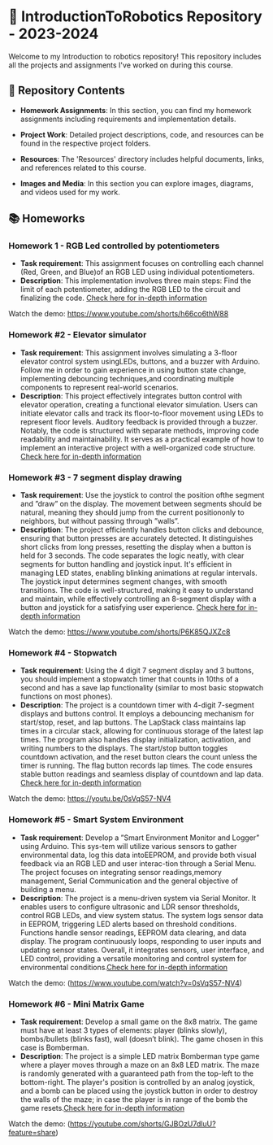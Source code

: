 # 🤖 IntroductionToRobotics Repository - 2023-2024

Welcome to my Introduction to robotics repository! This repository includes all the projects and assignments I've worked on during this course.

## 📁 Repository Contents

- **Homework Assignments**: In this section, you can find my homework assignments including requirements and implementation details.

- **Project Work**: Detailed project descriptions, code, and resources can be found in the respective project folders.

- **Resources**: The 'Resources' directory includes helpful documents, links, and references related to this course.

- **Images and Media**: In this section you can explore images, diagrams, and videos used for my work.

## 📚 Homeworks

### Homework 1 - RGB Led controlled by potentiometers

- **Task requirement**: This assignment focuses on controlling each channel (Red, Green, and Blue)of  an  RGB  LED  using  individual  potentiometers.
- **Description**: This implementation involves three main steps: Find the limit of each potentiometer, adding the RGB LED to the circuit and finalizing the code. [Check here for in-depth information](https://github.com/mihaitufescu/IntroductionToRobotics/blob/main/Homeworks/Homework%20%231%20-%20RGB%20led%20controlled%20by%20potentiometer/implementation.md)

Watch the demo:
https://www.youtube.com/shorts/h66co6thW88

### Homework #2 - Elevator simulator

- **Task requirement**: This  assignment  involves  simulating  a  3-floor  elevator  control  system  usingLEDs, buttons, and a buzzer with Arduino. Follow me in order to gain experience in using button state change, implementing debouncing techniques,and coordinating multiple components to represent real-world scenarios.
- **Description**: This project effectively integrates button control with elevator operation, creating a functional elevator simulation. Users can initiate elevator calls and track its floor-to-floor movement using LEDs to represent floor levels. Auditory feedback is provided through a buzzer. Notably, the code is structured with separate methods, improving code readability and maintainability. It serves as a practical example of how to implement an interactive project with a well-organized code structure. [Check here for in-depth information](https://github.com/mihaitufescu/IntroductionToRobotics/blob/main/Homeworks/Homework%20%232%20-%20Elevator%20simulator/implementation.md)
  
### Homework #3 - 7 segment display drawing

- **Task requirement**: Use the joystick to control the position ofthe segment and ”draw” on the display.  The movement between segments should be natural, meaning they should jump from the current positiononly to neighbors, but without passing through ”walls”.
- **Description**: The project efficiently handles button clicks and debounce, ensuring that button presses are accurately detected. It distinguishes short clicks from long presses, resetting the display when a button is held for 3 seconds. The code separates the logic neatly, with clear segments for button handling and joystick input. It's efficient in managing LED states, enabling blinking animations at regular intervals. The joystick input determines segment changes, with smooth transitions. The code is well-structured, making it easy to understand and maintain, while effectively controlling an 8-segment display with a button and joystick for a satisfying user experience. [Check here for in-depth information](https://github.com/mihaitufescu/IntroductionToRobotics/blob/main/Homeworks/Homework%20%233%20-%207%20segment%20display%20drawing/implementation.md)

Watch the demo:
https://www.youtube.com/shorts/P6K85QJXZc8

### Homework #4 - Stopwatch

- **Task requirement**: Using the 4 digit 7 segment display and 3 buttons, you should implement a stopwatch timer that counts in 10ths of a second and has a save lap functionality (similar to most basic stopwatch functions on most phones).
- **Description**: The project is a countdown timer with 4-digit 7-segment displays and buttons control. It employs a debouncing mechanism for start/stop, reset, and lap buttons. The LapStack class maintains lap times in a circular stack, allowing for continuous storage of the latest lap times. The program also handles display initialization, activation, and writing numbers to the displays. The start/stop button toggles countdown activation, and the reset button clears the count unless the timer is running. The flag button records lap times. The code ensures stable button readings and seamless display of countdown and lap data. [Check here for in-depth information](https://github.com/mihaitufescu/IntroductionToRobotics/blob/main/Homeworks/Homework%20%234%20-%20Stopwatch/implementation.md)

Watch the demo:
https://youtu.be/0sVqS57-NV4

### Homework #5 - Smart System Environment

- **Task requirement**: Develop a ”Smart Environment Monitor and Logger” using Arduino. This sys-tem will utilize various sensors to gather environmental data, log this data intoEEPROM, and provide both visual feedback via an RGB LED and user interac-tion through a Serial Menu. The project focuses on integrating sensor readings,memory management, Serial Communication and the general objective of building a menu.
- **Description**: The project is a menu-driven system via Serial Monitor. It enables users to configure ultrasonic and LDR sensor thresholds, control RGB LEDs, and view system status. The system logs sensor data in EEPROM, triggering LED alerts based on threshold conditions. Functions handle sensor readings, EEPROM data clearing, and data display. The program continuously loops, responding to user inputs and updating sensor states. Overall, it integrates sensors, user interface, and LED control, providing a versatile monitoring and control system for environmental conditions.[Check here for in-depth information](https://github.com/mihaitufescu/IntroductionToRobotics/blob/main/Homeworks/Homework%20%235%20-%20Smart%20Environment%20System/implementation.md)

Watch the demo:
(https://www.youtube.com/watch?v=0sVqS57-NV4)

### Homework #6 - Mini Matrix Game

- **Task requirement**: Develop a small game on the 8x8 matrix. The game must have at least 3 types of elements: player (blinks slowly), bombs/bullets (blinks fast), wall (doesn’t blink). The game chosen in this case is Bomberman.
- **Description**: The project is a simple LED matrix Bomberman type game where a player moves through a maze on an 8x8 LED matrix. The maze is randomly generated with a guaranteed path from the top-left to the bottom-right. The player's position is controlled by an analog joystick, and a bomb can be placed using the joystick button in order to destroy the walls of the maze; in case the player is in range of the bomb the game resets.[Check here for in-depth information](https://github.com/mihaitufescu/IntroductionToRobotics/blob/main/Homeworks/Homework%20%236%20-%20Mini%20Matrix%20Game/implementation.md)

Watch the demo:
(https://youtube.com/shorts/GJBOzU7dluU?feature=share)

